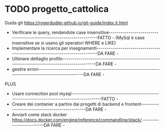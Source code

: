 # TODO progetto_cattolica

Guida git https://rogerdudler.github.io/git-guide/index.it.html

- Verificare le query, rendendole case insensitive--------------------------------------------------------------------FATTO -
        (MySql è case insensitive se si usano gli operatori WHERE e LIKE)
- Implementare la ricerca per insegnamenti---------------------------------------------------------------------------DA FARE -
- Ultimare dettaglio profilo-------------------------------------------------------------------------------------------DA FARE -
- gestire errori-------------------------------------------------------------------------------------------------DA FARE -

PLUS
- Usare connection pool mysql-----------------------------------------------------------------------------------------FATTO -
- Creare dei contanier a partire dai progetti di backend e frontent----------------------------------------------DA FARE -
- Avviarli come stack docker https://docs.docker.com/engine/reference/commandline/stack/ ------------------------DA FARE -
